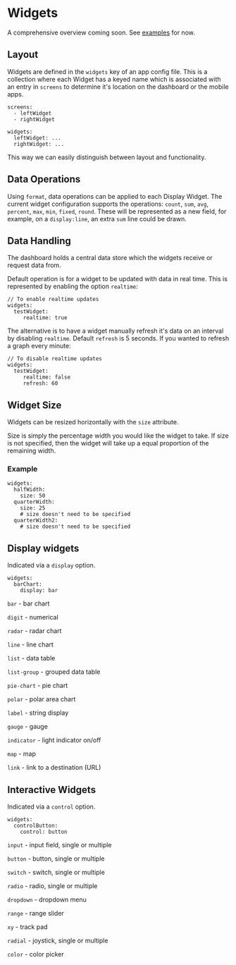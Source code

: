 # Widgets

A comprehensive overview coming soon. See [examples](examples.md) for now.


## Layout

Widgets are defined in the `widgets` key of an app config file. This is a collection where each Widget has a keyed name which is associated with an entry in `screens` to determine it's location on the dashboard or the mobile apps.

```
screens:
  - leftWidget
  - rightWidget

widgets:
  leftWidget: ...
  rightWidget: ...
```

This way we can easily distinguish between layout and functionality.

## Data Operations

Using `format`, data operations can be applied to each Display Widget. The current widget configuration supports the operations: `count`, `sum`, `avg`, `percent`, `max`, `min`, `fixed`, `round`. These will be represented as a new field, for example, on a `display:line`, an extra `sum` line could be drawn. 

## Data Handling
The dashboard holds a central data store which the widgets receive or request data from.

Default operation is for a widget to be updated with data in real time. This is represented by enabling the option `realtime`:

```
// To enable realtime updates
widgets:
  testWidget:
     realtime: true
```

The alternative is to have a widget manually refresh it's data on an interval by disabling `realtime`. Default `refresh` is 5 seconds. If you wanted to refresh a graph every minute:

```
// To disable realtime updates
widgets:
  testWidget:
     realtime: false
     refresh: 60
```

## Widget Size

Widgets can be resized horizontally with the `size` attribute.

Size is simply the percentage width you would like the widget to take. If size is not specified, then the widget will take up a equal proportion of the remaining width.

### Example
```
widgets:
  halfWidth:
    size: 50
  quarterWidth:
    size: 25
    # size doesn't need to be specified
  quarterWidth2:
    # size doesn't need to be specified
```

## Display widgets
Indicated via a `display` option.

```
widgets:
  barChart:
    display: bar
```

`bar` - bar chart

`digit` - numerical

`radar` - radar chart

`line` - line chart

`list` - data table

`list-group` - grouped data table

`pie-chart` - pie chart

`polar` - polar area chart

`label` - string display

`gauge` - gauge

`indicator` -  light indicator on/off

`map` - map

`link` - link to a destination (URL)

## Interactive Widgets
Indicated via a `control` option.

```
widgets:
  controlButton:
    control: button
```


`input` - input field, single or multiple

`button` - button, single or multiple

`switch` - switch, single or multiple

`radio` - radio, single or multiple

`dropdown` - dropdown menu

`range` - range slider

`xy` - track pad

`radial` - joystick, single or multiple

`color` - color picker

